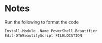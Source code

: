 # Notes

Run the following to format the code
```powershell
Install-Module -Name PowerShell-Beautifier
Edit-DTWBeautifyScript FILELOCATION

